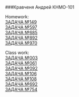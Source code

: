 ###Кравченя Андрей КНМО-101

Homework: <br>
[ЗАДАЧА №149](https://acmp.ru/index.asp?main=task&id_task=149) <br>
[ЗАДАЧА №597](https://acmp.ru/index.asp?main=task&id_task=597) <br>
[ЗАДАЧА №685](https://acmp.ru/index.asp?main=task&id_task=685) <br>
[ЗАДАЧА №892](https://acmp.ru/index.asp?main=task&id_task=892) <br>
[ЗАДАЧА №970](https://acmp.ru/index.asp?main=task&id_task=970) <br>

Class work: <br>
[ЗАДАЧА №003](https://acmp.ru/index.asp?main=task&id_task=3) <br>
[ЗАДАЧА №061](https://acmp.ru/index.asp?main=task&id_task=61) <br>
[ЗАДАЧА №092](https://acmp.ru/index.asp?main=task&id_task=92) <br>
[ЗАДАЧА №106](https://acmp.ru/index.asp?main=task&id_task=106) <br>
[ЗАДАЧА №108](https://acmp.ru/index.asp?main=task&id_task=108) <br>
[ЗАДАЧА №692](https://acmp.ru/index.asp?main=task&id_task=692) <br>
[ЗАДАЧА №754](https://acmp.ru/index.asp?main=task&id_task=754) <br>






